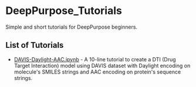 # DeepPurpose_Tutorials
Simple and short tutorials for DeepPurpose beginners.

## List of Tutorials

- [DAVIS-Daylight-AAC.ipynb](./DAVIS-Daylight-AAC.ipynb) - A 10-line tutorial to create a DTI (Drug Target Interaction) model using DAVIS dataset with Daylight encoding on molecule's SMILES strings and AAC encoding on protein's sequence strings.

